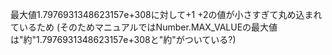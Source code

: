 最大値1.7976931348623157e+308に対して+1 +2の値が小さすぎて丸め込まれているため
(そのためマニュアルではNumber.MAX_VALUEの最大値は"約"1.7976931348623157e+308と"約"がついている?)